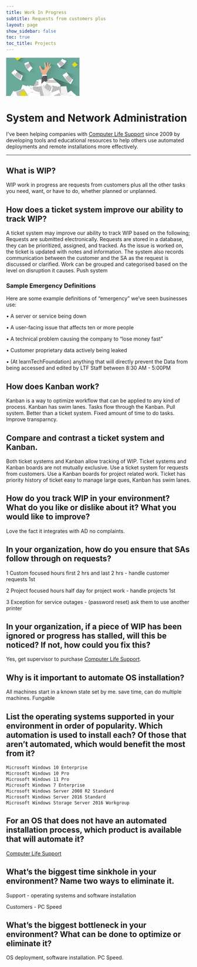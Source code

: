 ```yaml
---
title: Work In Progress
subtitle: Requests from customers plus
layout: page
show_sidebar: false
toc: true
toc_title: Projects
---
```


<img src="/img/Seven┬áPowerful-Reasons-You-Need-Efficient-Ticket-Management-.png" alt="WIP" width="200"><br/>

# System and Network Administration

I've been helping companies with [Computer Life Support](https://bertlandh.github.io/) since 2009 by developing tools and educational resources to help others use automated deployments and remote installations more effectively.

-----

## What is WIP?

WIP work in progress are requests from customers plus all the other tasks you need, want, or have to do, whether planned or unplanned.

## How does a ticket system improve our ability to track WIP?

A ticket system may improve our ability to track WIP based on the following; Requests are submitted electronically. Requests are stored in a database, they can be prioritized, assigned, and tracked. As the issue is worked on, the ticket is updated with notes and information. The system also records communication between the customer and the SA as the request is discussed or clarified. Work can be grouped and categorised based on the level on disruption it causes. Push system


### Sample Emergency Definitions

Here are some example definitions of “emergency” we’ve seen businesses use:

• A server or service being down

• A user-facing issue that affects ten or more people

• A technical problem causing the company to “lose money fast”

• Customer proprietary data actively being leaked

• (At learnTechFoundation) anything that will directly prevent the Data from being accessed and edited by LTF Staff between 8:30 AM - 5:00PM


## How does Kanban work?

Kanban is a way to optimize workflow that can be applied to any kind of process. Kanban has swim lanes. Tasks flow through the Kanban. Pull system. Better than a ticket system. Fixed amount of time to do tasks. Improve transparncy. 


## Compare and contrast a ticket system and Kanban.

Both ticket systems and Kanban allow tracking of WIP. Ticket systems and Kanban boards are not mutually exclusive. Use a ticket system for requests from customers. Use a Kanban boards for project related work. Ticket has priority history of ticket easy to manage large ques, Kanban has swim lanes.


## How do you track WIP in your environment? What do you like or dislike about it? What you would like to improve?

Love the fact it integrates with AD no complaints.


## In your organization, how do you ensure that SAs follow through on requests?

1 Custom focused hours first 2 hrs and last 2 hrs - handle customer requests 1st

2 Project focused hours half day for project work - handle projects 1st

3 Exception for service outages - (password reset) ask them to use another printer


## In your organization, if a piece of WIP has been ignored or progress has stalled, will this be noticed? If not, how could you fix this?

Yes, get supervisor to purchase [Computer Life Support](https://bertlandh.github.io/).

## Why is it important to automate OS installation?

All machines start in a known state set by me. save time, can do multiple machines. Fungable


## List the operating systems supported in your environment in order of popularity. Which automation is used to install each? Of those that aren’t automated, which would benefit the most from it?

    Microsoft Windows 10 Enterprise
    Microsoft Windows 10 Pro
    Microsoft Windows 11 Pro
    Microsoft Windows 7 Enterprise
    Microsoft Windows Server 2008 R2 Standard
    Microsoft Windows Server 2016 Standard
    Microsoft Windows Storage Server 2016 Workgroup

## For an OS that does not have an automated installation process, which product is available that will automate it?

[Computer Life Support](https://bertlandh.github.io/)


## What’s the biggest time sinkhole in your environment? Name two ways to eliminate it.

Support - operating systems and software installation

Customers - PC Speed


## What’s the biggest bottleneck in your environment? What can be done to optimize or eliminate it?

OS deployment, software installation. PC Speed.
